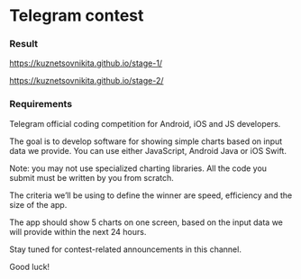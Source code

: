 # Telegram contest

### Result

https://kuznetsovnikita.github.io/stage-1/

https://kuznetsovnikita.github.io/stage-2/

### Requirements

Telegram official coding competition for Android, iOS and JS developers. 

The goal is to develop software for showing simple charts based on input data we provide. You can use either JavaScript, Android Java or iOS Swift. 

Note: you may not use specialized charting libraries. All the code you submit must be written by you from scratch.

The criteria we’ll be using to define the winner are speed, efficiency and the size of the app.

The app should show 5 charts on one screen, based on the input data we will provide within the next 24 hours.

Stay tuned for contest-related announcements in this channel.

Good luck!

